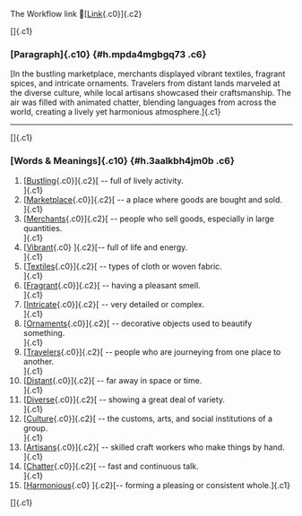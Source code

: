 The Workflow link
👏[[Link](https://www.google.com/url?q=http://www.google.com&sa=D&source=editors&ust=1760582498670710&usg=AOvVaw2QRDnQCWrksSXtwprpX55e){.c0}]{.c2}

[]{.c1}

### [Paragraph]{.c10} {#h.mpda4mgbgq73 .c6}

[In the bustling marketplace, merchants displayed vibrant textiles,
fragrant spices, and intricate ornaments. Travelers from distant lands
marveled at the diverse culture, while local artisans showcased their
craftsmanship. The air was filled with animated chatter, blending
languages from across the world, creating a lively yet harmonious
atmosphere.]{.c1}

------------------------------------------------------------------------

[]{.c1}

### [Words & Meanings]{.c10} {#h.3aalkbh4jm0b .c6}

1.  [[Bustling](https://www.google.com/url?q=http://www.google.com&sa=D&source=editors&ust=1760582498671420&usg=AOvVaw2X7LqWPg7_lUtp8dn6xRku){.c0}]{.c2}[ --
    full of lively activity.\
    ]{.c1}
2.  [[Marketplace](https://www.google.com/url?q=http://www.google.com&sa=D&source=editors&ust=1760582498671568&usg=AOvVaw2AMz82R7V-aRlAt5Lz6jFO){.c0}]{.c2}[ --
    a place where goods are bought and sold.\
    ]{.c1}
3.  [[Merchants](https://www.google.com/url?q=http://www.google.com&sa=D&source=editors&ust=1760582498671694&usg=AOvVaw0GTjKO91c0xhdAq0f-jaLE){.c0}]{.c2}[ --
    people who sell goods, especially in large quantities.\
    ]{.c1}
4.  [[Vibrant](https://www.google.com/url?q=http://www.google.com&sa=D&source=editors&ust=1760582498671862&usg=AOvVaw38PcCq89sDHzHAY-qDtnBs){.c0}
    ]{.c2}[-- full of life and energy.\
    ]{.c1}
5.  [[Textiles](https://www.google.com/url?q=http://www.google.com&sa=D&source=editors&ust=1760582498671980&usg=AOvVaw3yL7ZYJ_OQOV97qYipcfcc){.c0}]{.c2}[ --
    types of cloth or woven fabric.\
    ]{.c1}
6.  [[Fragrant](https://www.google.com/url?q=http://www.google.com&sa=D&source=editors&ust=1760582498672096&usg=AOvVaw0v-lfnFtvCU_cBSmaOM0Go){.c0}]{.c2}[ --
    having a pleasant smell.\
    ]{.c1}
7.  [[Intricate](https://www.google.com/url?q=http://www.google.com&sa=D&source=editors&ust=1760582498672211&usg=AOvVaw3cEuZnWg05Xp3H1Lqz1rMy){.c0}]{.c2}[ --
    very detailed or complex.\
    ]{.c1}
8.  [[Ornaments](https://www.google.com/url?q=http://www.google.com&sa=D&source=editors&ust=1760582498672328&usg=AOvVaw29Gs92WGLEjAX-Flk94lpt){.c0}]{.c2}[ --
    decorative objects used to beautify something.\
    ]{.c1}
9.  [[Travelers](https://www.google.com/url?q=http://www.google.com&sa=D&source=editors&ust=1760582498672514&usg=AOvVaw3gyJ8ZYmPLrlnFxtn2HXUp){.c0}]{.c2}[ --
    people who are journeying from one place to another.\
    ]{.c1}
10. [[Distant](https://www.google.com/url?q=http://www.google.com&sa=D&source=editors&ust=1760582498672644&usg=AOvVaw1vRHJ9H74DadITX0azq3Ew){.c0}]{.c2}[ --
    far away in space or time.\
    ]{.c1}
11. [[Diverse](https://www.google.com/url?q=http://www.google.com&sa=D&source=editors&ust=1760582498672754&usg=AOvVaw1lMRe0fo4Rpu6Zpze2TiA2){.c0}]{.c2}[ --
    showing a great deal of variety.\
    ]{.c1}
12. [[Culture](https://www.google.com/url?q=http://www.google.com&sa=D&source=editors&ust=1760582498672881&usg=AOvVaw05Z1xPd9r_ZX150gQ_HHYt){.c0}]{.c2}[ --
    the customs, arts, and social institutions of a group.\
    ]{.c1}
13. [[Artisans](https://www.google.com/url?q=http://www.google.com&sa=D&source=editors&ust=1760582498672996&usg=AOvVaw1OWXIwt7qG9wl6HFdqyubZ){.c0}]{.c2}[ --
    skilled craft workers who make things by hand.\
    ]{.c1}
14. [[Chatter](https://www.google.com/url?q=http://www.google.com&sa=D&source=editors&ust=1760582498673116&usg=AOvVaw3SevwRnS9WW_r5YuVKPhzP){.c0}]{.c2}[ --
    fast and continuous talk.\
    ]{.c1}
15. [[Harmonious](https://www.google.com/url?q=http://www.google.com&sa=D&source=editors&ust=1760582498673212&usg=AOvVaw2V7S69ylycBoTvpdNwtsRD){.c0}
    ]{.c2}[-- forming a pleasing or consistent whole.]{.c1}

[]{.c1}
